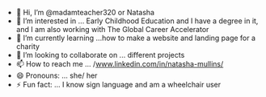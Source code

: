 - 👋 Hi, I’m @madamteacher320 or Natasha
- 👀 I’m interested in ... Early Childhood Education and I have a degree in it, and I am also working with The Global Career Accelerator 
- 🌱 I’m currently learning ...how to make a website and landing page for a charity
- 💞️ I’m looking to collaborate on ... different projects
- 📫 How to reach me ... /www.linkedin.com/in/natasha-mullins/
- 😄 Pronouns: ... she/ her
- ⚡ Fun fact: ...  I know sign language and am a wheelchair user

<!---
madamteacher320/madamteacher320 is a ✨ special ✨ repository because its `README.md` (this file) appears on your GitHub profile.
You can click the Preview link to take a look at your changes.
--->
